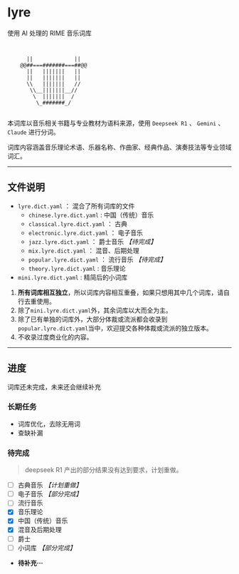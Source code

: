 # lyre

使用 AI 处理的 RIME 音乐词库

```text


      ||             ||
    @@##===#######===##@@
      ||   |||||||   ||
      ||   |||||||   ||
      \\   |||||||   //
       \\__|||||||__//
        \  |||||||  /
         \_#######_/


```

本词库以音乐相关书籍与专业教材为语料来源，使用 `Deepseek R1` 、 `Gemini` 、`Claude` 进行分词。

词库内容涵盖音乐理论术语、乐器名称、作曲家、经典作品、演奏技法等专业领域词汇。

---

## 文件说明

- `lyre.dict.yaml` ： 混合了所有词库的文件
  - `chinese.lyre.dict.yaml` : 中国（传统）音乐
  - `classical.lyre.dict.yaml` ： 古典
  - `electronic.lyre.dict.yaml` ： 电子音乐
  - `jazz.lyre.dict.yaml` ： 爵士音乐 _【待完成】_
  - `mix.lyre.dict.yaml` ： 混音、后期处理
  - `popular.lyre.dict.yaml` ： 流行音乐 _【待完成】_
  - `theory.lyre.dict.yaml` : 音乐理论
- `mini.lyre.dict.yaml` : 精简后的小词库

1. **所有词库相互独立**，所以词库内容相互重叠，如果只想用其中几个词库，请自行去重使用。
2. 除了`mini.lyre.dict.yaml`外，其余词库以大而全为主。
3. 除了已有单独的词库外，大部分体裁或流派都会收录到`popular.lyre.dict.yaml`当中，欢迎提交各种体裁或流派的独立版本。
4. 不收录过度商业化的内容。

---

## 进度

词库还未完成，未来还会继续补充

### 长期任务

- 词库优化，去除无用词
- 查缺补漏

### 待完成

> deepseek R1 产出的部分结果没有达到要求，计划重做。

- [ ] 古典音乐 _【计划重做】_
- [ ] 电子音乐 _【部分完成】_
- [ ] 流行音乐
- [x] 音乐理论
- [x] 中国（传统）音乐
- [x] 混音及后期处理
- [ ] 爵士
- [ ] 小词库 _【部分完成】_
- **待补充···**
